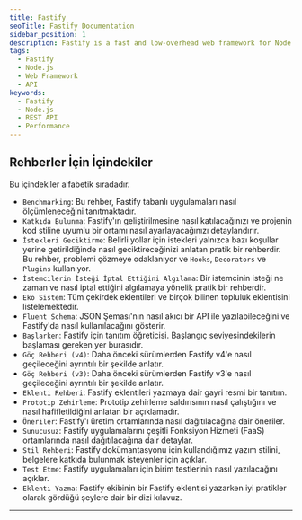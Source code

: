 ```yaml
---
title: Fastify
seoTitle: Fastify Documentation
sidebar_position: 1
description: Fastify is a fast and low-overhead web framework for Node.js, designed to make building web applications and services easy. This guide provides an overview of its features and how to get started.
tags: 
  - Fastify
  - Node.js
  - Web Framework
  - API
keywords: 
  - Fastify
  - Node.js
  - REST API
  - Performance
---
```



## Rehberler İçin İçindekiler


Bu içindekiler alfabetik sıradadır.

- `Benchmarking`: Bu rehber, Fastify tabanlı uygulamaları nasıl ölçümleneceğini tanıtmaktadır.
- `Katkıda Bulunma`: Fastify'ın geliştirilmesine nasıl katılacağınızı ve projenin kod stiline uyumlu bir ortamı nasıl ayarlayacağınızı detaylandırır.
- `İstekleri Geciktirme`: Belirli yollar için istekleri yalnızca bazı koşullar yerine getirildiğinde nasıl geciktireceğinizi anlatan pratik bir rehberdir. Bu rehber, problemi çözmeye odaklanıyor ve `Hooks`, `Decorators` ve `Plugins` kullanıyor.
- `İstemcilerin İsteği İptal Ettiğini Algılama`: Bir istemcinin isteği ne zaman ve nasıl iptal ettiğini algılamaya yönelik pratik bir rehberdir.
- `Eko Sistem`: Tüm çekirdek eklentileri ve birçok bilinen topluluk eklentisini listelemektedir.
- `Fluent Schema`: JSON Şeması'nın nasıl akıcı bir API ile yazılabileceğini ve Fastify'da nasıl kullanılacağını gösterir.
- `Başlarken`: Fastify için tanıtım öğreticisi. Başlangıç seviyesindekilerin başlaması gereken yer burasıdır.
- `Göç Rehberi (v4)`: Daha önceki sürümlerden Fastify v4'e nasıl geçileceğini ayrıntılı bir şekilde anlatır.
- `Göç Rehberi (v3)`: Daha önceki sürümlerden Fastify v3'e nasıl geçileceğini ayrıntılı bir şekilde anlatır.
- `Eklenti Rehberi`: Fastify eklentileri yazmaya dair gayri resmi bir tanıtım.
- `Prototip Zehirleme`: Prototip zehirleme saldırısının nasıl çalıştığını ve nasıl hafifletildiğini anlatan bir açıklamadır.
- `Öneriler`: Fastify'ı üretim ortamlarında nasıl dağıtılacağına dair öneriler.
- `Sunucusuz`: Fastify uygulamalarını çeşitli Fonksiyon Hizmeti (FaaS) ortamlarında nasıl dağıtılacağına dair detaylar.
- `Stil Rehberi`: Fastify dokümantasyonu için kullandığımız yazım stilini, belgelere katkıda bulunmak isteyenler için açıklar.
- `Test Etme`: Fastify uygulamaları için birim testlerinin nasıl yazılacağını açıklar.
- `Eklenti Yazma`: Fastify ekibinin bir Fastify eklentisi yazarken iyi pratikler olarak gördüğü şeylere dair bir dizi kılavuz.

---